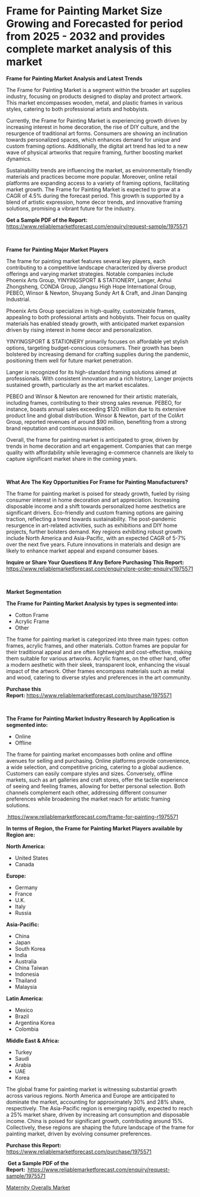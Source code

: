 <p><h1>Frame for Painting Market Size Growing and Forecasted for period from 2025 - 2032 and provides complete market analysis of this market</h1></p><p><strong>Frame for Painting Market Analysis and Latest Trends</strong></p>
<p><p>The Frame for Painting Market is a segment within the broader art supplies industry, focusing on products designed to display and protect artwork. This market encompasses wooden, metal, and plastic frames in various styles, catering to both professional artists and hobbyists. </p><p>Currently, the Frame for Painting Market is experiencing growth driven by increasing interest in home decoration, the rise of DIY culture, and the resurgence of traditional art forms. Consumers are showing an inclination towards personalized spaces, which enhances demand for unique and custom framing options. Additionally, the digital art trend has led to a new wave of physical artworks that require framing, further boosting market dynamics.</p><p>Sustainability trends are influencing the market, as environmentally friendly materials and practices become more popular. Moreover, online retail platforms are expanding access to a variety of framing options, facilitating market growth. The Frame for Painting Market is expected to grow at a CAGR of 4.5% during the forecast period. This growth is supported by a blend of artistic expression, home decor trends, and innovative framing solutions, promising a vibrant future for the industry.</p></p>
<p><strong>Get a Sample PDF of the Report:&nbsp;</strong> <a href="https://www.reliablemarketforecast.com/enquiry/request-sample/1975571?utm_campaign=2393&utm_medium=2&utm_source=Github&utm_content=ia&utm_term=05042025&utm_id=frame-for-painting">https://www.reliablemarketforecast.com/enquiry/request-sample/1975571</a></p>
<p>&nbsp;</p>
<p><strong>Frame for Painting Major Market Players</strong></p>
<p><p>The frame for painting market features several key players, each contributing to a competitive landscape characterized by diverse product offerings and varying market strategies. Notable companies include Phoenix Arts Group, YINYINGSPORT & STATIONERY, Langer, Anhui Zhongsheng, CONDA Group, Jiangsu High Hope International Group, PEBEO, Winsor & Newton, Shuyang Sundy Art & Craft, and Jinan Danqing Industrial.</p><p>Phoenix Arts Group specializes in high-quality, customizable frames, appealing to both professional artists and hobbyists. Their focus on quality materials has enabled steady growth, with anticipated market expansion driven by rising interest in home decor and personalization.</p><p>YINYINGSPORT & STATIONERY primarily focuses on affordable yet stylish options, targeting budget-conscious consumers. Their growth has been bolstered by increasing demand for crafting supplies during the pandemic, positioning them well for future market penetration.</p><p>Langer is recognized for its high-standard framing solutions aimed at professionals. With consistent innovation and a rich history, Langer projects sustained growth, particularly as the art market escalates. </p><p>PEBEO and Winsor & Newton are renowned for their artistic materials, including frames, contributing to their strong sales revenue. PEBEO, for instance, boasts annual sales exceeding $120 million due to its extensive product line and global distribution. Winsor & Newton, part of the ColArt Group, reported revenues of around $90 million, benefiting from a strong brand reputation and continuous innovation.</p><p>Overall, the frame for painting market is anticipated to grow, driven by trends in home decoration and art engagement. Companies that can merge quality with affordability while leveraging e-commerce channels are likely to capture significant market share in the coming years.</p></p>
<p>&nbsp;</p>
<p><strong>What Are The Key Opportunities For Frame for Painting Manufacturers?</strong></p>
<p><p>The frame for painting market is poised for steady growth, fueled by rising consumer interest in home decoration and art appreciation. Increasing disposable income and a shift towards personalized home aesthetics are significant drivers. Eco-friendly and custom framing options are gaining traction, reflecting a trend towards sustainability. The post-pandemic resurgence in art-related activities, such as exhibitions and DIY home projects, further bolsters demand. Key regions exhibiting robust growth include North America and Asia-Pacific, with an expected CAGR of 5-7% over the next five years. Future innovations in materials and design are likely to enhance market appeal and expand consumer bases.</p></p>
<p><strong>Inquire or Share Your Questions If Any Before Purchasing This Report:</strong> <a href="https://www.reliablemarketforecast.com/enquiry/pre-order-enquiry/1975571?utm_campaign=2393&utm_medium=2&utm_source=Github&utm_content=ia&utm_term=05042025&utm_id=frame-for-painting">https://www.reliablemarketforecast.com/enquiry/pre-order-enquiry/1975571</a></p>
<p>&nbsp;</p>
<p><strong>Market Segmentation</strong></p>
<p><strong>The Frame for Painting Market Analysis by types is segmented into:</strong></p>
<p><ul><li>Cotton Frame</li><li>Acrylic Frame</li><li>Other</li></ul></p>
<p><p>The frame for painting market is categorized into three main types: cotton frames, acrylic frames, and other materials. Cotton frames are popular for their traditional appeal and are often lightweight and cost-effective, making them suitable for various artworks. Acrylic frames, on the other hand, offer a modern aesthetic with their sleek, transparent look, enhancing the visual impact of the artwork. Other frames encompass materials such as metal and wood, catering to diverse styles and preferences in the art community.</p></p>
<p><strong>Purchase this Report:&nbsp;</strong><a href="https://www.reliablemarketforecast.com/purchase/1975571?utm_campaign=2393&utm_medium=2&utm_source=Github&utm_content=ia&utm_term=05042025&utm_id=frame-for-painting">https://www.reliablemarketforecast.com/purchase/1975571</a></p>
<p>&nbsp;</p>
<p><strong>The Frame for Painting Market Industry Research by Application is segmented into:</strong></p>
<p><ul><li>Online</li><li>Offline</li></ul></p>
<p><p>The frame for painting market encompasses both online and offline avenues for selling and purchasing. Online platforms provide convenience, a wide selection, and competitive pricing, catering to a global audience. Customers can easily compare styles and sizes. Conversely, offline markets, such as art galleries and craft stores, offer the tactile experience of seeing and feeling frames, allowing for better personal selection. Both channels complement each other, addressing different consumer preferences while broadening the market reach for artistic framing solutions.</p></p>
<p><a href="https://www.reliablemarketforecast.com/frame-for-painting-r1975571?utm_campaign=2393&utm_medium=2&utm_source=Github&utm_content=ia&utm_term=05042025&utm_id=frame-for-painting">&nbsp;https://www.reliablemarketforecast.com/frame-for-painting-r1975571</a></p>
<p><strong>In terms of Region, the Frame for Painting Market Players available by Region are:</strong></p>
<p>
    <p> <strong> North America: </strong>
        <ul>
            <li>United States</li>
            <li>Canada</li>
        </ul>
        </p> 
    <p> <strong> Europe: </strong>
        <ul>
            <li>Germany</li>
            <li>France</li>
            <li>U.K.</li>
            <li>Italy</li>
            <li>Russia</li>
        </ul>
        </p> 
    <p> <strong> Asia-Pacific: </strong>
        <ul>
            <li>China</li>
            <li>Japan</li>
            <li>South Korea</li>
            <li>India</li>
            <li>Australia</li>
            <li>China Taiwan</li>
            <li>Indonesia</li>
            <li>Thailand</li>
            <li>Malaysia</li>
        </ul>
        </p> 
    <p> <strong> Latin America: </strong>
        <ul>
            <li>Mexico</li>
            <li>Brazil</li>
            <li>Argentina Korea</li>
            <li>Colombia</li>
        </ul>
        </p> 
    <p> <strong> Middle East & Africa: </strong>
        <ul>
            <li>Turkey</li>
            <li>Saudi</li>
            <li>Arabia</li>
            <li>UAE</li>
            <li>Korea</li>
        </ul>
    </p>
    </p>
<p><p>The global frame for painting market is witnessing substantial growth across various regions. North America and Europe are anticipated to dominate the market, accounting for approximately 30% and 28% share, respectively. The Asia-Pacific region is emerging rapidly, expected to reach a 25% market share, driven by increasing art consumption and disposable income. China is poised for significant growth, contributing around 15%. Collectively, these regions are shaping the future landscape of the frame for painting market, driven by evolving consumer preferences.</p></p>
<p><strong>Purchase this Report: </strong><a href="https://www.reliablemarketforecast.com/purchase/1975571?utm_campaign=2393&utm_medium=2&utm_source=Github&utm_content=ia&utm_term=05042025&utm_id=frame-for-painting">https://www.reliablemarketforecast.com/purchase/1975571</a></p>
<p>&nbsp;<strong>Get a Sample PDF of the Report:&nbsp;&nbsp;</strong><a href="https://www.reliablemarketforecast.com/enquiry/request-sample/1975571?utm_campaign=2393&utm_medium=2&utm_source=Github&utm_content=ia&utm_term=05042025&utm_id=frame-for-painting">https://www.reliablemarketforecast.com/enquiry/request-sample/1975571</a></p>
<p><strong></strong></p>
<p><p><a href="https://github.com/techerghalim/Market-Research-Report-List-1/blob/main/maternity-overalls-market.md?utm_campaign=2393&utm_medium=2&utm_source=Github&utm_content=ia&utm_term=05042025&utm_id=frame-for-painting">Maternity Overalls Market</a></p></p>